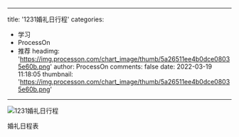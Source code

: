 
---
title: '1231婚礼日行程'
categories: 
 - 学习
 - ProcessOn
 - 推荐
headimg: 'https://img.processon.com/chart_image/thumb/5a26511ee4b0dce08035e60b.png'
author: ProcessOn
comments: false
date: 2022-03-19 11:18:05
thumbnail: 'https://img.processon.com/chart_image/thumb/5a26511ee4b0dce08035e60b.png'
---

<div>   
<img class="thumb" alt="1231婚礼日行程" src="https://img.processon.com/chart_image/thumb/5a26511ee4b0dce08035e60b.png" referrerpolicy="no-referrer">
<p>婚礼日程表</p>  
</div>
            